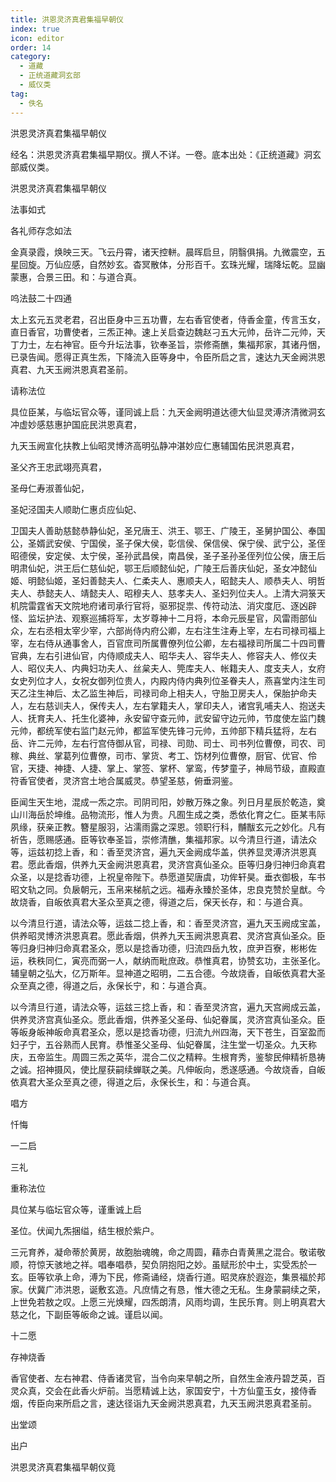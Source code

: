 ```yaml
---
title: 洪恩灵济真君集福早朝仪
index: true
icon: editor
order: 14
category:
  - 道藏
  - 正统道藏洞玄部
  - 威仪类
tag:
  - 佚名
---
```


洪恩灵济真君集福早朝仪  

经名：洪恩灵济真君集福早期仪。撰人不详。一卷。底本出处：《正统道藏》洞玄部威仪类。  

洪恩灵济真君集福早朝仪  

法事如式  

各礼师存念如法  

金真录霞，焕映三天。飞云丹霄，诸天控軿。晨晖启旦，阴翳俱捐。九微震空，五星回旋。万仙应感，自然妙玄。杳冥散体，分形百千。玄珠光耀，瑞降坛乾。显幽蒙惠，合景三田。和：与道合真。  

呜法鼓二十四通  

太上玄元五灵老君，召出臣身中三五功曹，左右香官使者，侍香金童，传言玉女，直日香官，功曹使者，三炁正神。速上关启查边魏赵刁五大元帅，岳许二元帅，天丁力士，左右神官。臣今升坛法事，钦奉圣旨，崇修斋醮，集福邦家，其诸丹悃，已录告闻。愿得正真生炁，下降流入臣等身中，令臣所启之言，速达九天金阙洪恩真君、九天玉阙洪恩真君圣前。  

请称法位  

具位臣某，与临坛官众等，谨同诚上启：九天金阙明道达德大仙显灵溥济清微洞玄冲虚妙感慈惠护国庇民洪恩真君，  

九天玉阙宣化扶教上仙昭灵博济高明弘静冲湛妙应仁惠辅国佑民洪恩真君，  

圣父齐王忠武翊亮真君，  

圣母仁寿淑善仙妃，  

圣妃泾国夫人顺助仁惠贞应仙妃、  

卫国夫人善助慈懿恭静仙妃，圣兄唐王、洪王、鄂王、广陵王，圣舅护国公、奉国公，圣婿武安侯、宁国侯，圣子保大侯，彰信侯、保信侯、保宁侯、武宁公，圣侄昭德侯，安定侯、太宁侯，圣孙武昌侯，南昌侯，圣子圣孙圣侄列位公侯，唐王后明肃仙妃，洪王后仁慈仙妃，鄂王后顺懿仙妃，广陵王后善庆仙妃，圣女冲懿仙姬、明懿仙姬，圣妇善懿夫人、仁柔夫人、惠顺夫人，昭懿夫人、顺恭夫人、明哲夫人、恭懿夫人、靖懿夫人、昭穆夫人、慈孝夫人、圣妇列位夫人。上清大洞箓天机院雷霆省天文院地府诸司承行官将，驱邪捉祟、传符动法、消灾度厄、逐凶辟怪、监坛护法、观察巡捕将军，太岁尊神十二月将，本命元辰星官，风雷雨部仙众，左右丞相太宰少宰，六部尚侍内府公卿，左右注生注寿上宰，左右司禄司福上宰，左右侍从通事舍人，百官庶司所属曹僚列位公卿，左右福禄司所属二十四司曹官典，左右引进仙官，内侍顺成夫人、昭华夫人、容华夫人、修容夫人、修仪夫人、昭仪夫人、内典妇功夫人、丝枲夫人、筦库夫人、帐籍夫人、度支夫人，女府女史列位才人，女祝女御列位贵人，内殿内侍内典列位圣眷夫人，燕喜堂内注生司天乙注生神后、太乙监生神后，司禄司命上相夫人，守胎卫房夫人，保胎护命夫人，左右慈训夫人，保传夫人，左右掌籍夫人，掌印夫人，诸宫乳哺夫人、抱送夫人、抚育夫人、托生化婆神，永安留守查元帅，武安留守边元帅，节度使左监门魏元帅，都统军使右监门赵元帅，都监军使先锋刁元帅，五帅部下精兵猛将，左右岳、许二元帅，左右行宫侍御从官，司禄、司勋、司士、司书列位曹僚，司农、司稼、典丝、掌葛列位曹僚，司市、掌货、考工、饬材列位曹僚，厨官、优官、伶官，天捷、神捷、人捷、掌上、掌签、掌杯、掌鸾，传梦童子，神局节级，直殿直符香官使者，灵济宫土地合属威灵。恭望圣慈，俯垂洞鉴。  

臣闻生天生地，混成一炁之宗。司阴司阳，妙散万殊之象。列日月星辰於乾造，奠山川海岳於坤维。品物流形，惟人为贵。凡囿生成之类，悉依化育之仁。臣某韦际夙缘，获亲正教。簪星服羽，沾濡雨露之深恩。领职行科，黼黻玄元之妙化。凡有祈告，愿赐感通。臣等钦奉圣旨，崇修清醮，集福邦家。以今清旦行道，请法众等，运兹初捻上香，和：香至灵济宫，遍九天金阙成华盖，供养显灵溥济洪恩真君。愿此香烟，供养九天金阙洪恩真君，灵济宫真仙圣众。臣等归身归神归命真君众圣，以是捻香功德，上祝皇帝陛下。恭愿道契唐虞，功侔轩昊。垂衣御极，车书昭文轨之同。负扆朝元，玉帛来梯航之远。福寿永臻於圣体，忠良克赞於皇猷。今故烧香，自皈依真君大圣众至真之德，得道之后，保天长存，和：与道合真。  

以今清旦行道，请法众等，运兹二捻上香，和：香至灵济宫，遍九天玉阙成宝盖，供养昭灵博济洪恩真君。愿此香烟，供养九天玉阙洪恩真君、灵济宫真仙圣众。臣等归身归神归命真君圣众，愿以是捻香功德，归流四岳九牧，庶尹百寮，彬彬佐运，秩秩同仁，寅亮而弼一人，献纳而毗庶政。恭惟真君，协赞玄功，主张圣化。辅皇朝之弘大，亿万斯年。显神道之昭明，二五合德。今故烧香，自皈依真君大圣众至真之德，得道之后，永保长宁，和：与道合真。  

以今清旦行道，请法众等，运兹三捻上香，和：香至灵济宫，遍九天宫阙成云盖，供养灵济宫真仙圣众。愿此香烟，供养圣父圣母、仙妃眷属，灵济宫真仙圣众。臣等皈身皈神皈命真君圣众，愿以是捻香功德，归流九州四海，天下苍生，百室盈而妇子宁，五谷熟而人民育。恭惟圣父圣母、仙妃眷属，注生堂一切圣众。九天称庆，五帝监生。周圆三炁之英华，混合二仪之精粹。生根育秀，鉴黎民伸精祈恳祷之诚。招神摄风，使比屋获嗣续蝉联之美。凡伸皈向，悉遂感通。今故烧香，自皈依真君大圣众至真之德，得道之后，永保长生，和：与道合真。  

唱方  

忏悔  

一二启  

三礼  

重称法位  

具位某与临坛官众等，谨重诚上启  

圣位。伏闻九炁捆缢，结生根於紫户。  

三元育养，凝命蒂於黄房，故胞胎魂魄，命之周圆，藉赤白青黄黑之混合。敬诺敬顺，符惊天骇地之祥。唱奉唱恭，契负阴抱阳之妙。虽赋形於中土，实受炁於一玄。臣等钦承上命，溥为下民，修斋诵经，烧香行道。昭灵庥於遐迩，集景福於邦家。伏冀广沛洪恩，诞敷玄造。凡庶情之有恳，惟大德之无私。生身蒙嗣续之荣，上世免若敖之叹。上愿三光焕耀，四炁朗清，风雨均调，生民乐育。则上明真君大慈之化，下副臣等皈命之诚。谨启以闻。  

十二愿  

存神烧香  

香官使者、左右神君、侍香诸灵官，当令向来早朝之所，自然生金液丹碧芝英，百灵众真，交会在此香火炉前。当愿精诚上达，家国安宁，十方仙童玉女，接侍香烟，传臣向来所启之言，速达径诣九天金阙洪恩真君，九天玉阙洪恩真君圣前。  

出堂颂  

出户  

洪恩灵济真君集福早朝仪竟  
